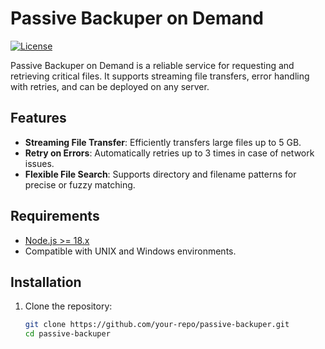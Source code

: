 # Passive Backuper on Demand

[![License](https://img.shields.io/badge/License-MIT-blue.svg)](LICENSE)

Passive Backuper on Demand is a reliable service for requesting and retrieving critical files. It supports streaming file transfers, error handling with retries, and can be deployed on any server.

## Features

- **Streaming File Transfer**: Efficiently transfers large files up to 5 GB.
- **Retry on Errors**: Automatically retries up to 3 times in case of network issues.
- **Flexible File Search**: Supports directory and filename patterns for precise or fuzzy matching.

## Requirements

- [Node.js >= 18.x](https://nodejs.org/en/download/)
- Compatible with UNIX and Windows environments.

## Installation

1. Clone the repository:

   ```bash
   git clone https://github.com/your-repo/passive-backuper.git
   cd passive-backuper
   ```
